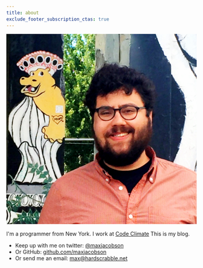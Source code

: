 ```yaml
---
title: about
exclude_footer_subscription_ctas: true
---
```


![goofy photo of me](/img/max.jpg)

I'm a programmer from New York.
I work at [Code Climate](https://codeclimate.com/about)
This is my blog.

* Keep up with me on twitter: [@maxjacobson](https://twitter.com/maxjacobson)
* Or GitHub: [github.com/maxjacobson](https://github.com/maxjacobson/)
* Or send me an email: <max@hardscrabble.net>
